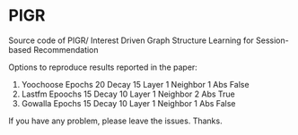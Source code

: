 # PIGR

Source code of PIGR/ Interest Driven Graph Structure Learning for Session-based Recommendation

Options to reproduce results reported in the paper:

1. Yoochoose Epochs 20 Decay 15 Layer 1 Neighbor 1 Abs False
2. Lastfm Epoochs 15 Decay 10 Layer 1 Neighbor 2 Abs True
3. Gowalla Epochs 15 Decay 10 Layer 1 Neighbor 1 Abs False

If you have any problem, please leave the issues. Thanks.

